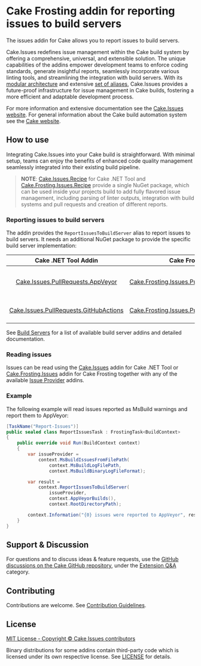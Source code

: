 # Cake Frosting addin for reporting issues to build servers

The issues addin for Cake allows you to report issues to build servers.

Cake.Issues redefines issue management within the Cake build system by offering a comprehensive, universal, and extensible solution.
The unique capabilities of the addins empower development teams to enforce coding standards, generate insightful reports,
seamlessly incorporate various linting tools, and streamlining the integration with build servers.
With its [modular architecture] and extensive [set of aliases], Cake.Issues provides a future-proof infrastructure for issue management
in Cake builds, fostering a more efficient and adaptable development process.

For more information and extensive documentation see the [Cake.Issues website](https://cakeissues.net).
For general information about the Cake build automation system see the [Cake website](http://cakebuild.net).

## How to use

Integrating Cake.Issues into your Cake build is straightforward.
With minimal setup, teams can enjoy the benefits of enhanced code quality management seamlessly integrated into their existing build pipeline.

> **NOTE**:
> [Cake.Issues.Recipe](https://www.nuget.org/packages/Cake.Issues.Recipe) for Cake .NET Tool and
> [Cake.Frosting.Issues.Recipe](https://www.nuget.org/packages/Cake.Frosting.Issues.Recipe)
> provide a single NuGet package, which can be used inside your projects build to add fully flavored issue management,
> including parsing of linter outputs, integration with build systems and pull requests and creation of different reports.

### Reporting issues to build servers

The addin provides the `ReportIssuesToBuildServer` alias to report issues to build servers.
It needs an additional NuGet package to provide the specific build server implementation:

| Cake .NET Tool Addin | Cake Frosting Addin | Description |
|:--:|-|-|
| [Cake.Issues.PullRequests.AppVeyor](https://www.nuget.org/packages/Cake.Issues.PullRequests.AppVeyor) | [Cake.Frosting.Issues.PullRequests.AppVeyor](https://www.nuget.org/packages/Cake.Frosting.Issues.PullRequests.AppVeyor) | Integration with AppVeyor builds. |
| [Cake.Issues.PullRequests.GitHubActions](https://www.nuget.org/packages/Cake.Issues.PullRequests.GitHubActions) | [Cake.Frosting.Issues.PullRequests.GitHubActions](https://www.nuget.org/packages/Cake.Frosting.Issues.PullRequests.GitHubActions) | Integration with GitHub Actions. |

See [Build Servers] for a list of available build server addins and detailed documentation.

### Reading issues

Issues can be read using the [Cake.Issues](https://www.nuget.org/packages/Cake.Issues) addin for Cake .NET Tool or
[Cake.Frosting.Issues](https://www.nuget.org/packages/Cake.Frosting.Issues) addin for Cake Frosting
together with any of the available [Issue Provider] addins.

### Example

The following example will read issues reported as MsBuild warnings and report them to AppVeyor:

```csharp
[TaskName("Report-Issues")]
public sealed class ReportIssuesTask : FrostingTask<BuildContext>
{
    public override void Run(BuildContext context)
    {
        var issueProvider = 
            context.MsBuildIssuesFromFilePath(
                context.MsBuildLogFilePath,
                context.MsBuildBinaryLogFileFormat);

        var result = 
            context.ReportIssuesToBuildServer(
                issueProvider,
                context.AppVeyorBuilds(),
                context.RootDirectoryPath);

        context.Information("{0} issues were reported to AppVeyor", result.PostedIssues.Count());
    }
}
```

## Support & Discussion

For questions and to discuss ideas & feature requests, use the [GitHub discussions on the Cake GitHub repository](https://github.com/cake-build/cake/discussions), under the [Extension Q&A](https://github.com/orgs/cake-build/discussions/categories/extension-q-a) category.

## Contributing

Contributions are welcome. See [Contribution Guidelines](https://github.com/cake-contrib/Cake.Issues/blob/develop/CONTRIBUTING.md).

## License

[MIT License - Copyright © Cake Issues contributors](LICENSE)

Binary distributions for some addins contain third-party code which is licensed under its own respective license.
See [LICENSE](https://github.com/cake-contrib/Cake.Issues/blob/develop/LICENSE) for details.

[modular architecture]: https://cakeissues.net/latest/documentation/how-cake-issues-works/
[set of aliases]: https://cakeissues.net/latest/api/
[Issue Provider]: https://cakeissues.net/latest/documentation/issue-providers/
[Build Servers]: https://cakeissues.net/latest/documentation/build-servers/